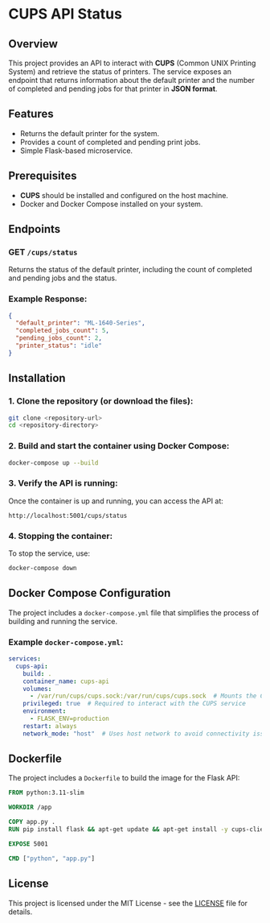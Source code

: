 
# CUPS API Status

## Overview
This project provides an API to interact with **CUPS** (Common UNIX Printing System) and retrieve the status of printers. The service exposes an endpoint that returns information about the default printer and the number of completed and pending jobs for that printer in **JSON format**.

## Features
- Returns the default printer for the system.
- Provides a count of completed and pending print jobs.
- Simple Flask-based microservice.

## Prerequisites
- **CUPS** should be installed and configured on the host machine.
- Docker and Docker Compose installed on your system.

## Endpoints
### GET `/cups/status`
Returns the status of the default printer, including the count of completed and pending jobs and the status.

### Example Response:
```json
{
  "default_printer": "ML-1640-Series",
  "completed_jobs_count": 5,
  "pending_jobs_count": 2,
  "printer_status": "idle"
}
```

## Installation

### 1. Clone the repository (or download the files):
```bash
git clone <repository-url>
cd <repository-directory>
```

### 2. Build and start the container using Docker Compose:
```bash
docker-compose up --build
```

### 3. Verify the API is running:
Once the container is up and running, you can access the API at:
```
http://localhost:5001/cups/status
```

### 4. Stopping the container:
To stop the service, use:
```bash
docker-compose down
```

## Docker Compose Configuration
The project includes a `docker-compose.yml` file that simplifies the process of building and running the service.

### Example `docker-compose.yml`:
```yaml
services:
  cups-api:
    build: .
    container_name: cups-api
    volumes:
      - /var/run/cups/cups.sock:/var/run/cups/cups.sock  # Mounts the CUPS socket
    privileged: true  # Required to interact with the CUPS service
    environment:
      - FLASK_ENV=production
    restart: always
    network_mode: "host"  # Uses host network to avoid connectivity issues with CUPS
```

## Dockerfile
The project includes a `Dockerfile` to build the image for the Flask API:
```Dockerfile
FROM python:3.11-slim

WORKDIR /app

COPY app.py .
RUN pip install flask && apt-get update && apt-get install -y cups-client && apt-get clean

EXPOSE 5001

CMD ["python", "app.py"]
```

## License
This project is licensed under the MIT License - see the [LICENSE](LICENSE) file for details.

